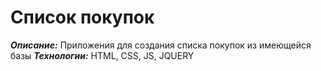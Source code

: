 # Список покупок
**_Описание:_** Приложения для создания списка покупок из имеющейся базы
**_Технологии:_** HTML, CSS, JS, JQUERY

